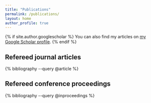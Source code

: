 ```yaml
---
title: "Publications"
permalink: /publications/
layout: home
author_profile: true
---
```


{% if site.author.googlescholar %}
  You can also find my articles on <a href="{{site.author.googlescholar}}">my Google Scholar profile</a>.
{% endif %}


<h2> Refereed journal articles </h2>
{% bibliography --query @article %}

<h2> Refereed conference proceedings </h2>
{% bibliography --query @inproceedings %}

